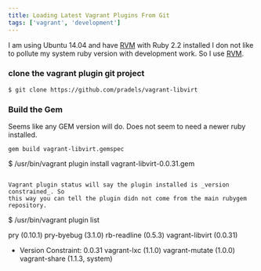 ```yaml
---
title: Loading Latest Vagrant Plugins From Git
tags: ['vagrant', 'development']
---
```


I am using Ubuntu 14.04 and have [RVM](http://rvm.io) with Ruby 2.2 installed
I don not like to pollute my system ruby version with development work.  So I
use [RVM](http://rvm.io).

### clone the vagrant plugin git project

```
$ git clone https://github.com/pradels/vagrant-libvirt

```

### Build the Gem

Seems like any GEM version will do. Does not seem to need a newer ruby
installed.

```
gem build vagrant-libvirt.gemspec
```

$ /usr/bin/vagrant plugin install vagrant-libvirt-0.0.31.gem

```

Vagrant plugin status will say the plugin installed is _version constrained_. So
this way you can tell the plugin didn not come from the main rubygem repository.

```
$ /usr/bin/vagrant plugin list

pry (0.10.1)
pry-byebug (3.1.0)
rb-readline (0.5.3)
vagrant-libvirt (0.0.31)
  - Version Constraint: 0.0.31
vagrant-lxc (1.1.0)
vagrant-mutate (1.0.0)
vagrant-share (1.1.3, system)
```

